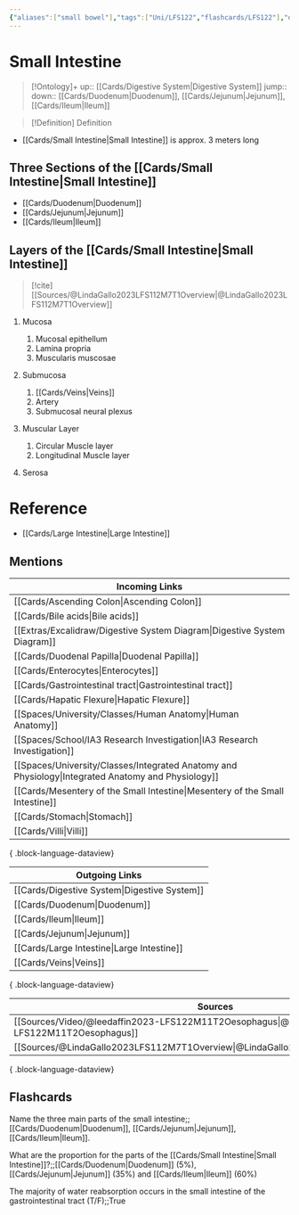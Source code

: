 ```yaml
---
{"aliases":["small bowel"],"tags":["Uni/LFS122","flashcards/LFS122"],"dg-publish":true,"permalink":"/cards/small-intestine/","dgPassFrontmatter":true}
---
```


# Small Intestine

> [!Ontology]+
> up:: [[Cards/Digestive System\|Digestive System]]
> jump::
> down:: [[Cards/Duodenum\|Duodenum]], [[Cards/Jejunum\|Jejunum]], [[Cards/Ileum\|Ileum]]

> [!Definition] Definition
> 

- [[Cards/Small Intestine\|Small Intestine]] is approx. 3 meters long

## Three Sections of the [[Cards/Small Intestine\|Small Intestine]]
- [[Cards/Duodenum\|Duodenum]]
- [[Cards/Jejunum\|Jejunum]]
- [[Cards/Ileum\|Ileum]]

## Layers of the [[Cards/Small Intestine\|Small Intestine]]

> [!cite]
> [[Sources/@LindaGallo2023LFS112M7T1Overview\|@LindaGallo2023LFS112M7T1Overview]]

1. Mucosa
    
    1. Mucosal epithellum
    2. Lamina propria
    3. Muscularis muscosae
2. Submucosa
    
    1. [[Cards/Veins\|Veins]]
    2. Artery
    3. Submucosal neural plexus
3. Muscular Layer
    
    1. Circular Muscle layer
    2. Longitudinal Muscle layer
4. Serosa

# Reference
- [[Cards/Large Intestine\|Large Intestine]]

## Mentions
| Incoming Links                                                                                        |
| ----------------------------------------------------------------------------------------------------- |
| [[Cards/Ascending Colon\|Ascending Colon]]                                                         |
| [[Cards/Bile acids\|Bile acids]]                                                                   |
| [[Extras/Excalidraw/Digestive System Diagram\|Digestive System Diagram]]                           |
| [[Cards/Duodenal Papilla\|Duodenal Papilla]]                                                       |
| [[Cards/Enterocytes\|Enterocytes]]                                                                 |
| [[Cards/Gastrointestinal tract\|Gastrointestinal tract]]                                           |
| [[Cards/Hapatic Flexure\|Hapatic Flexure]]                                                         |
| [[Spaces/University/Classes/Human Anatomy\|Human Anatomy]]                                         |
| [[Spaces/School/IA3 Research Investigation\|IA3 Research Investigation]]                           |
| [[Spaces/University/Classes/Integrated Anatomy and Physiology\|Integrated Anatomy and Physiology]] |
| [[Cards/Mesentery of the Small Intestine\|Mesentery of the Small Intestine]]                       |
| [[Cards/Stomach\|Stomach]]                                                                         |
| [[Cards/Villi\|Villi]]                                                                             |

{ .block-language-dataview}

| Outgoing Links                                  |
| ----------------------------------------------- |
| [[Cards/Digestive System\|Digestive System]] |
| [[Cards/Duodenum\|Duodenum]]                 |
| [[Cards/Ileum\|Ileum]]                       |
| [[Cards/Jejunum\|Jejunum]]                   |
| [[Cards/Large Intestine\|Large Intestine]]   |
| [[Cards/Veins\|Veins]]                       |

{ .block-language-dataview}

| Sources                                                                                         |
| ----------------------------------------------------------------------------------------------- |
| [[Sources/Video/@leedaffin2023-LFS122M11T2Oesophagus\|@leedaffin2023-LFS122M11T2Oesophagus]] |
| [[Sources/@LindaGallo2023LFS112M7T1Overview\|@LindaGallo2023LFS112M7T1Overview]]             |

{ .block-language-dataview}

## Flashcards

Name the three main parts of the small intestine;; [[Cards/Duodenum\|Duodenum]], [[Cards/Jejunum\|Jejunum]], [[Cards/Ileum\|Ileum]].
<!--SR:!2023-12-16,66,230-->

What are the proportion for the parts of the [[Cards/Small Intestine\|Small Intestine]]?;;[[Cards/Duodenum\|Duodenum]] (5%), [[Cards/Jejunum\|Jejunum]] (35%) and [[Cards/Ileum\|Ileum]] (60%)
<!--SR:!2023-11-07,15,268-->

The majority of water reabsorption occurs in the small intestine of the gastrointestinal tract (T/F);;True
<!--SR:!2023-10-25,2,170-->